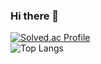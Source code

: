 ### Hi there 👋

<!--
**gitvssh/gitvssh** is a ✨ _special_ ✨ repository because its `README.md` (this file) appears on your GitHub profile.

Here are some ideas to get you started:

- 🔭 I’m currently working on ...
- 🌱 I’m currently learning ...
- 👯 I’m looking to collaborate on ...
- 🤔 I’m looking for help with ...
- 💬 Ask me about ...
- 📫 How to reach me: ...
- 😄 Pronouns: ...
- ⚡ Fun fact: ...
-->
[![Solved.ac Profile](http://mazassumnida.wtf/api/generate_badge?boj=bakvssh)](https://solved.ac/bakvssh)
</br>
![Top Langs](https://github-readme-stats.vercel.app/api/top-langs/?username=gitvssh&layout=demo&theme=demo)
